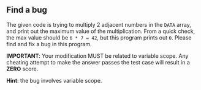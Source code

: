 ## Find a bug

The given code is trying to multiply 2 adjacent numbers in the `DATA` array, and print out the maximum value of the multiplication. From a quick check, the max value should be `6 * 7 = 42`, but this program prints out `0`. Please find and fix a bug in this program.

**IMPORTANT**: Your modification MUST be related to variable scope. Any cheating attempt to make the answer passes the test case will result in a **ZERO** score.

**Hint**: the bug involves variable scope.
